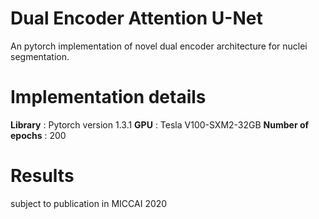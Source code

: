 # Dual Encoder Attention U-Net
An pytorch implementation of novel dual encoder architecture for nuclei segmentation.

# Implementation details

**Library** : Pytorch version 1.3.1
**GPU** : Tesla V100-SXM2-32GB
**Number of epochs** : 200

# Results
 subject to publication in MICCAI 2020